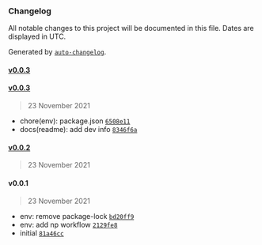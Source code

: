 ### Changelog

All notable changes to this project will be documented in this file. Dates are displayed in UTC.

Generated by [`auto-changelog`](https://github.com/CookPete/auto-changelog).

#### [v0.0.3](https://github.com/wmakeev/ecwid-order-state-sync/compare/v0.0.3...v0.0.3)

#### [v0.0.3](https://github.com/wmakeev/ecwid-order-state-sync/compare/v0.0.2...v0.0.3)

> 23 November 2021

- chore(env): package.json [`6508e11`](https://github.com/wmakeev/ecwid-order-state-sync/commit/6508e11f5990dc875d20f70f4aa918e5404f7419)
- docs(readme): add dev info [`8346f6a`](https://github.com/wmakeev/ecwid-order-state-sync/commit/8346f6a8ef39f42a6823068a0b2695e3146bcbcb)

#### [v0.0.2](https://github.com/wmakeev/ecwid-order-state-sync/compare/v0.0.1...v0.0.2)

> 23 November 2021

#### v0.0.1

> 23 November 2021

- env: remove package-lock [`bd20ff9`](https://github.com/wmakeev/ecwid-order-state-sync/commit/bd20ff94d73d4a4014b487785f97e3f6ce39b7f8)
- env: add np workflow [`2129fe8`](https://github.com/wmakeev/ecwid-order-state-sync/commit/2129fe8ba26fd0f50c8f002449085d9f9bb0df1f)
- initial [`81a46cc`](https://github.com/wmakeev/ecwid-order-state-sync/commit/81a46ccf0f8e94d157d65549e6e6a959d14e5678)
